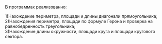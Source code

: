 В программах реализованно:

  1)Нахождение периметра, площади и длины диагонали прямоугольника;  
  2)Нахождения периметра, площади по формуле Герона и проверка на равнобедренность треугольника;  
  3)Нахождение длины окружности, площади круга и площади кругового сектора.
